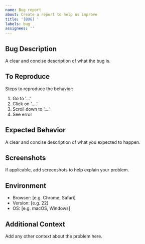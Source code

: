 ```yaml
---
name: Bug report
about: Create a report to help us improve
title: '[BUG] '
labels: bug
assignees: ''
---
```


## Bug Description

A clear and concise description of what the bug is.

## To Reproduce

Steps to reproduce the behavior:

1. Go to '...'
2. Click on '....'
3. Scroll down to '....'
4. See error

## Expected Behavior

A clear and concise description of what you expected to happen.

## Screenshots

If applicable, add screenshots to help explain your problem.

## Environment

- Browser: [e.g. Chrome, Safari]
- Version: [e.g. 22]
- OS: [e.g. macOS, Windows]

## Additional Context

Add any other context about the problem here.
